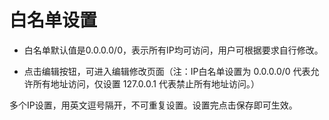 # 白名单设置 

- 白名单默认值是0.0.0.0/0，表示所有IP均可访问，用户可根据要求自行修改。

- 点击编辑按钮，可进入编辑修改页面（注：IP白名单设置为 0.0.0.0/0 代表允许所有地址访问，仅设置 127.0.0.1 代表禁止所有地址访问。）

多个IP设置，用英文逗号隔开，不可重复设置。设置完点击保存即可生效。

